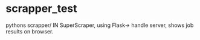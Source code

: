 # scrapper_test
pythons scrapper/
IN SuperScraper, using Flask-> handle server, shows job results on browser.
